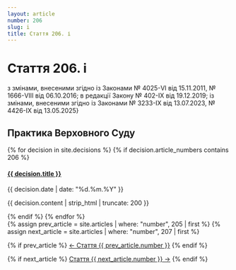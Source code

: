 ```yaml
---
layout: article
number: 206
slug: i
title: Стаття 206. і
---
```


# Стаття 206. і

з змінами, внесеними згідно із Законами № 4025-VI від 15.11.2011, № 1666-VIII від 06.10.2016; в редакції Закону № 402-IX від 19.12.2019; із змінами, внесеними згідно із Законами № 3233-IX від 13.07.2023, № 4426-IX від 13.05.2025}

## Практика Верховного Суду

<div class="decisions-container">
{% for decision in site.decisions %}
  {% if decision.article_numbers contains 206 %}
    <div class="decision-item">
      <h4><a href="{{ decision.url }}">{{ decision.title }}</a></h4>
      <p class="decision-date">{{ decision.date | date: "%d.%m.%Y" }}</p>
      <p class="decision-excerpt">{{ decision.content | strip_html | truncate: 200 }}</p>
    </div>
  {% endif %}
{% endfor %}
</div>

<div class="article-navigation">
  {% assign prev_article = site.articles | where: "number", 205 | first %}
  {% assign next_article = site.articles | where: "number", 207 | first %}
  
  {% if prev_article %}
    <a href="{{ prev_article.url }}" class="prev-article">← Стаття {{ prev_article.number }}</a>
  {% endif %}
  
  {% if next_article %}
    <a href="{{ next_article.url }}" class="next-article">Стаття {{ next_article.number }} →</a>
  {% endif %}
</div>
